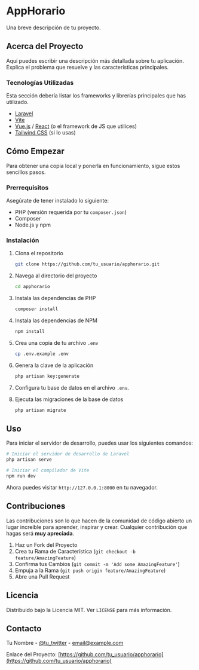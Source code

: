 # AppHorario

Una breve descripción de tu proyecto.

## Acerca del Proyecto

Aquí puedes escribir una descripción más detallada sobre tu aplicación. Explica el problema que resuelve y las características principales.

### Tecnologías Utilizadas

Esta sección debería listar los frameworks y librerías principales que has utilizado.

*   [Laravel](https://laravel.com/)
*   [Vite](https://vitejs.dev/)
*   [Vue.js](https://vuejs.org/) / [React](https://reactjs.org/) (o el framework de JS que utilices)
*   [Tailwind CSS](https://tailwindcss.com/) (si lo usas)

## Cómo Empezar

Para obtener una copia local y ponerla en funcionamiento, sigue estos sencillos pasos.

### Prerrequisitos

Asegúrate de tener instalado lo siguiente:
*   PHP (versión requerida por tu `composer.json`)
*   Composer
*   Node.js y npm

### Instalación

1.  Clona el repositorio
    ```sh
    git clone https://github.com/tu_usuario/apphorario.git
    ```
2.  Navega al directorio del proyecto
    ```sh
    cd apphorario
    ```
3.  Instala las dependencias de PHP
    ```sh
    composer install
    ```
4.  Instala las dependencias de NPM
    ```sh
    npm install
    ```
5.  Crea una copia de tu archivo `.env`
    ```sh
    cp .env.example .env
    ```
6.  Genera la clave de la aplicación
    ```sh
    php artisan key:generate
    ```
7.  Configura tu base de datos en el archivo `.env`.

8.  Ejecuta las migraciones de la base de datos
    ```sh
    php artisan migrate
    ```

## Uso

Para iniciar el servidor de desarrollo, puedes usar los siguientes comandos:

```sh
# Iniciar el servidor de desarrollo de Laravel
php artisan serve

# Iniciar el compilador de Vite
npm run dev
```

Ahora puedes visitar `http://127.0.0.1:8000` en tu navegador.

## Contribuciones

Las contribuciones son lo que hacen de la comunidad de código abierto un lugar increíble para aprender, inspirar y crear. Cualquier contribución que hagas será **muy apreciada**.

1.  Haz un Fork del Proyecto
2.  Crea tu Rama de Característica (`git checkout -b feature/AmazingFeature`)
3.  Confirma tus Cambios (`git commit -m 'Add some AmazingFeature'`)
4.  Empuja a la Rama (`git push origin feature/AmazingFeature`)
5.  Abre una Pull Request

## Licencia

Distribuido bajo la Licencia MIT. Ver `LICENSE` para más información.

## Contacto

Tu Nombre - [@tu_twitter](https://twitter.com/tu_twitter) - email@example.com

Enlace del Proyecto: [https://github.com/tu_usuario/apphorario](https://github.com/tu_usuario/apphorario)
